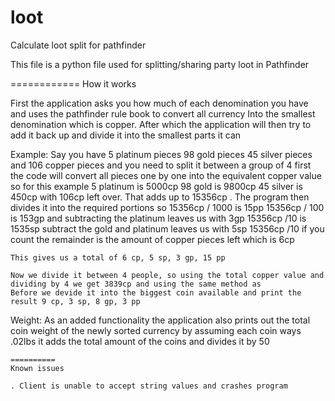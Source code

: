 # loot
Calculate loot split for pathfinder 

This file is a python file used for splitting/sharing party loot in Pathfinder

============
How it works

First the application asks you how much of each denomination you have and uses the pathfinder rule book to convert all currency
Into the smallest denomination which is copper.
After which the application will then try to add it back up and divide it into the smallest parts it can 

Example: 
  Say you have 5 platinum pieces 98 gold pieces 45 silver pieces and 106 copper pieces and you need to split it between a group of 4
  first the code will convert all pieces one by one into the equivalent copper value so for this example 
  5 platinum is 5000cp 98 gold is 9800cp 45 silver is 450cp with 106cp left over. That adds up to 15356cp .
  The program then divides it into the required portions so
    15356cp / 1000 is 15pp
    15356cp / 100 is 153gp and subtracting the platinum leaves us with 3gp
    15356cp /10 is 1535sp subtract the gold and platinum leaves us with 5sp
    15356cp /10 if you count the remainder is the amount of copper pieces left which is 6cp
    
    This gives us a total of 6 cp, 5 sp, 3 gp, 15 pp
    
    Now we divide it between 4 people, so using the total copper value and dividing by 4 we get 3839cp and using the same method as
    Before we devide it into the biggest coin available and print the result 9 cp, 3 sp, 8 gp, 3 pp
    
 Weight:
    As an added functionality the application also prints out the total coin weight of the newly sorted currency
    by assuming each coin ways .02lbs it adds the total amount of the coins and divides it by 50
    
    
    
    
    ==========
    Known issues
    
    . Client is unable to accept string values and crashes program
    
    
